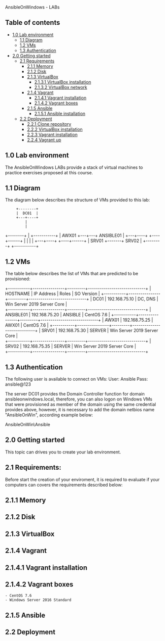 AnsibleOnWindows - LABs

## Table of contents

- [1.0 Lab environment](#10-lab-environment)
	- [1.1 Diagram](#11-diagram)
	- [1.2 VMs](#12-VMs)
	- [1.3 Authentication](#13-authentication)
-	[2.0 Getting started](#20-getting-started)
	- [2.1 Requirements](#21-requirements)
		- [2.1.1 Memory](#211-Memory)
		- [2.1.2 Disk](#212-Disk)		
		- [2.1.3 VirtualBox](#213-VirtualBox)
			- [2.1.3.1 VirtualBox installation](#2131-virtualbox-installation)
			- [2.1.3.2 VirtualBox network](#2132-virtualbox-network)
		-	[2.1.4 Vagrant](#214-vagrant) 
			- [2.1.4.1 Vagrant installation](#2141-vagrant-installation)
			- [2.1.4.2 Vagrant boxes](#2142-vagrant-boxes)
		- [2.1.5 Ansible](#215-ansible)
			- [2.1.5.1 Ansible installation](#2151-ansible-installation)
	- [2.2 Deployment](#22_Deployment)
		- [2.2.1 Clone repository](#221-clone-repository)
		- [2.2.2 VirtualBox installation](#222-virtualbox-installation)
		- [2.2.3 Vagrant installation](#223-vagrant-installation)
		- [2.2.4 Vagrant up](#224-vagrant-up)


## 1.0 Lab environment

The AnsibleOnWindows LABs provide a stack of virtual machines to practice exercises proposed at this course.


## 1.1 Diagram

The diagram below describes the structure of VMs provided to this lab:

         +--------+
         |  DC01  |
         +---+----+
             |
             |
 +--------+   |   +-----------+
 | AWX01  +---+---+ ANSIBLE01 |
 +---+----+       +----+------+
     |                 |
     |                 |
 +---+----+       +----+------+
 | SRV01  +-------+  SRV02    |
 +--------+       +-----------+


## 1.2 VMs

The table below describes the list of VMs that are predicted to be provisioned:

 +-----------+----------------+---------+-----------------------------+
 | HOSTNAME  |  IP Address    |  Roles  | SO Version                  |
 +-----------+----------------+---------+-----------------------------+
 | DC01      |  192.168.75.10 | DC, DNS | Win Server 2019 Server Core |                   
 +-----------+----------------+---------+-----------------------------+
 | ANSIBLE01 |  192.168.75.20 | ANSIBLE | CentOS 7.6                  |
 +-----------+----------------+---------+-----------------------------+
 | AWX01     |  192.168.75.25 | AWX01   | CentOS 7.6                  | 
 +-----------+----------------+---------+-----------------------------+
 | SRV01     |  192.168.75.30 | SERVER  | Win Server 2019 Server Core |                  
 +-----------+----------------+---------+-----------------------------+
 | SRV02     |  192.168.75.35 | SERVER  | Win Server 2019 Server Core |                  
 +-----------+----------------+---------+-----------------------------+


## 1.3 Authentication

The following user is available to connect on VMs:
User: Ansible
Pass: ansible@123

The server DC01 provides the Domain Controller function for domain ansibleonwindows.local, therefore, you can also logon on Windows VMs that were provisioned as member of the domain using the same credential provides above, however, it is necessary to add the domain netbios name "AnsibleOnWin", according example below:

AnsibleOnWin\Ansible


## 2.0 Getting started

This topic can drives you to create your lab environment.


## 2.1 Requirements:

Before start the creation of your enviroment, it is required to evaluate if your computers can covers the requirements described below:


## 2.1.1 Memory


## 2.1.2 Disk


## 2.1.3 VirtualBox


## 2.1.4 Vagrant


## 2.1.4.1 Vagrant installation


## 2.1.4.2 Vagrant boxes
	- CentOS 7.6
	- Windows Server 2016 Standard 
	

## 2.1.5 Ansible


## 2.2 Deployment

